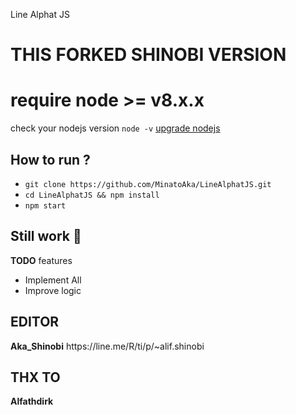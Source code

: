 Line Alphat JS

<h1>THIS FORKED SHINOBI VERSION</h1>

# require node >= v8.x.x
check your nodejs version
`node -v`
[upgrade nodejs](https://google.com/)


How to run ?
------
- `git clone https://github.com/MinatoAka/LineAlphatJS.git`
- `cd LineAlphatJS && npm install`
- `npm start`


Still work :construction_worker:
----
**TODO** features
- Implement All 
- Improve logic

<h2>EDITOR</h2>
<b>Aka_Shinobi</b>
https://line.me/R/ti/p/~alif.shinobi
</br>
<h2>THX TO</h2>
<b>Alfathdirk</b>
